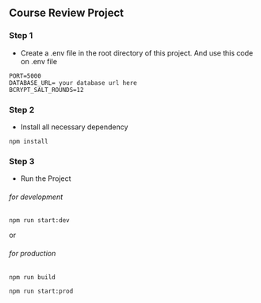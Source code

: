 ## Course Review Project

### Step 1

- Create a .env file in the root directory of this project. And use this code on .env file

```
PORT=5000
DATABASE_URL= your database url here
BCRYPT_SALT_ROUNDS=12
```

### Step 2

- Install all necessary dependency

```
npm install
```

### Step 3

- Run the Project

###### for development

```
npm run start:dev
```

or

###### for production

```
npm run build
```

```
npm run start:prod
```

